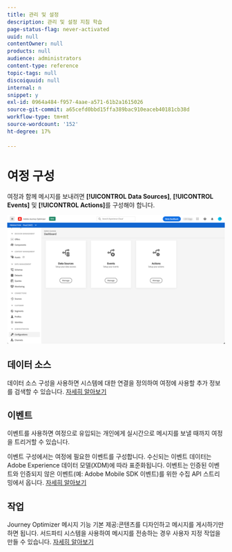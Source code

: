 ```yaml
---
title: 관리 및 설정
description: 관리 및 설정 지침 학습
page-status-flag: never-activated
uuid: null
contentOwner: null
products: null
audience: administrators
content-type: reference
topic-tags: null
discoiquuid: null
internal: n
snippet: y
exl-id: 0964a484-f957-4aae-a571-61b2a1615026
source-git-commit: a65cefd0bbd15ffa389bac910eaceb40181cb38d
workflow-type: tm+mt
source-wordcount: '152'
ht-degree: 17%

---
```


# 여정 구성

여정과 함께 메시지를 보내려면 **[!UICONTROL Data Sources]**, **[!UICONTROL Events]** 및 **[!UICONTROL Actions]**&#x200B;를 구성해야 합니다.

![](../assets/admin-menu.png)

## 데이터 소스

데이터 소스 구성을 사용하면 시스템에 대한 연결을 정의하여 여정에 사용할 추가 정보를 검색할 수 있습니다. [자세히 알아보기](../../using/datasource/about-data-sources.md)

## 이벤트

이벤트를 사용하면 여정으로 유입되는 개인에게 실시간으로 메시지를 보낼 때까지 여정을 트리거할 수 있습니다.

이벤트 구성에서는 여정에 필요한 이벤트를 구성합니다. 수신되는 이벤트 데이터는 Adobe Experience 데이터 모델(XDM)에 따라 표준화됩니다. 이벤트는 인증된 이벤트와 인증되지 않은 이벤트(예: Adobe Mobile SDK 이벤트)를 위한 수집 API 스트리밍에서 옵니다. [자세히 알아보기](../../using/event/about-events.md)

## 작업

Journey Optimizer 메시지 기능 기본 제공:콘텐츠를 디자인하고 메시지를 게시하기만 하면 됩니다. 서드파티 시스템을 사용하여 메시지를 전송하는 경우 사용자 지정 작업을 만들 수 있습니다. [자세히 알아보기](../../using/action/action.md)
